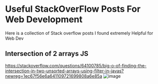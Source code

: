 # Useful StackOverFlow Posts For Web Development
Here is a collection of Stack overflow posts I found extremely Helpful for Web Dev

## Intersection of 2 arrays JS
https://stackoverflow.com/questions/64100785/big-o-of-finding-the-intersection-in-two-unsorted-arrays-using-filter-in-javas?newreg=1ec67f56e6a641109721699808a6e85a
![image](https://user-images.githubusercontent.com/40246928/211913942-1a34fd7f-87bb-4d45-b2a7-3d17a4c79ce3.png)
